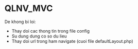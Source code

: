 # QLNV_MVC
De khong bi loi:
 - Thay doi cac thong tin trong file config
 - Su dung dung co so du lieu
 - Thay doi url trong ham navigate (cuoi file defaultLayout.php)
